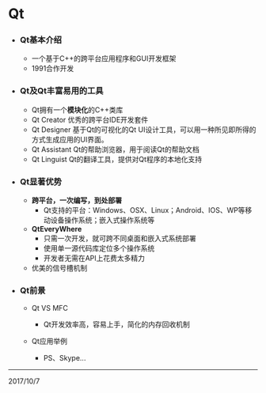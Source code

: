# Qt

* ### Qt基本介绍

  * 一个基于C++的跨平台应用程序和GUI开发框架
  * 1991合作开发
* ### Qt及Qt丰富易用的工具

  * Qt拥有一个**模块化**的C++类库
  * Qt Creator 优秀的跨平台IDE开发套件
  * Qt Designer 基于Qt的可视化的Qt UI设计工具，可以用一种所见即所得的方式生成应用的UI界面。
  * Qt Assistant Qt的帮助浏览器，用于阅读Qt的帮助文档
  * Qt Linguist  Qt的翻译工具，提供对Qt程序的本地化支持
* ### Qt显著优势

  * **跨平台，一次编写，到处部署**
    * Qt支持的平台：Windows、OSX、Linux；Android、IOS、WP等移动设备操作系统；嵌入式操作系统等
  * **QtEveryWhere**
    * 只需一次开发，就可跨不同桌面和嵌入式系统部署
    * 使用单一源代码库定位多个操作系统
    * 开发者无需在API上花费太多精力
  * 优美的信号槽机制
* ### Qt前景

  * Qt VS MFC

    * Qt开发效率高，容易上手，简化的内存回收机制

  * Qt应用举例

    * PS、Skype...



---

2017/10/7

